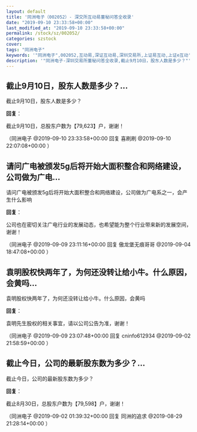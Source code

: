 ```yaml
---
layout: default
title: '同洲电子（002052）- 深交所互动易董秘问答全收录'
date: "2019-09-10 23:33:58+00:00"
last_modified_at: "2019-09-10 23:33:58+00:00"
permalink: /stock/sz/002052/
categories: szstock
cover: 
tags: "同洲电子"
keywords: '"同洲电子",002052,互动易,深证互动易,深圳交易所,上证易互动,上证e互动'
description: '"同洲电子-深圳交易所董秘问答全收录,截止9月10日，股东人数是多少？"'
---
```


## 截止9月10日，股东人数是多少？...

截止9月10日，股东人数是多少？

**回复**：

截止9月10日，总股东户数为【79,623】户，谢谢！ 

（同洲电子  @2019-09-10 23:33:58+00:00 回复 喜刷刷  @2019-09-10 22:07:08+00:00 ）

## 请问广电被颁发5g后将开始大面积整合和网络建设，公司做为广电...

请问广电被颁发5g后将开始大面积整合和网络建设，公司做为广电系之一，会产生什么影响

**回复**：

公司也在密切关注广电行业的发展动态，也希望能为整个行业带来新的发展空间，谢谢！ 

（同洲电子  @2019-09-09 23:11:16+00:00 回复 傲龙堡无痕哥哥  @2019-09-04 18:47:08+00:00 ）

## 袁明股权快两年了，为何还没转让给小牛。什么原因，会黄吗...

袁明股权快两年了，为何还没转让给小牛。什么原因，会黄吗

**回复**：

袁明先生股权的相关事宜，请以公司公告为准，谢谢！ 

（同洲电子  @2019-09-09 23:07:48+00:00 回复 cninfo612934  @2019-09-02 21:58:59+00:00 ）

## 截止今日，公司的最新股东数为多少？...

截止今日，公司的最新股东数为多少？

**回复**：

截止8月30日，总股东户数为【79,598】户，谢谢！ 

（同洲电子  @2019-09-02 01:39:32+00:00 回复 同洲的追求  @2019-08-29 21:28:14+00:00 ）

